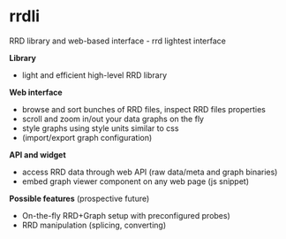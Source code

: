 rrdli
=====

RRD library and web-based interface - rrd lightest interface

**Library**
* light and efficient high-level RRD library

**Web interface**
* browse and sort bunches of RRD files, inspect RRD files properties
* scroll and zoom in/out your data graphs on the fly
* style graphs using style units similar to css
* (import/export graph configuration)

**API and widget**
* access RRD data through web API (raw data/meta and graph binaries)
* embed graph viewer component on any web page (js snippet)

**Possible features** (prospective future)
* On-the-fly RRD+Graph setup with preconfigured probes)
* RRD manipulation (splicing, converting)
